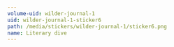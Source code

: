 ```yaml
---
volume-uid: wilder-journal-1
uid: wilder-journal-1-sticker6
path: /media/stickers/wilder-journal-1/sticker6.png
name: Literary dive
---
```

